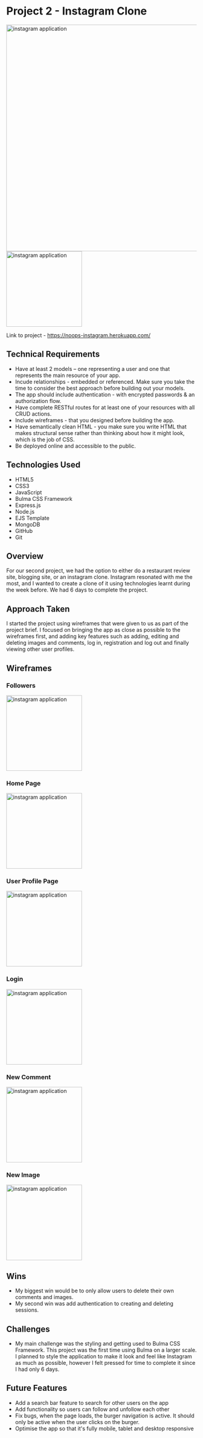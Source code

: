 
# Project 2 - Instagram Clone

<img src="public/readmeimages/desktop.png" alt="instagram application" width="600px">
<img src="public/readmeimages/mobile.png" alt="instagram application" width="200px">

Link to project - https://noops-instagram.herokuapp.com/

## Technical Requirements
- Have at least 2 models – one representing a user and one that represents the main resource of your app.
- Incude relationships - embedded or referenced. Make sure you take the time to consider the best approach before building out your models.
- The app should include authentication - with encrypted passwords & an authorization flow.
- Have complete RESTful routes for at least one of your resources with all CRUD actions.
- Include wireframes - that you designed before building the app.
- Have semantically clean HTML - you make sure you write HTML that makes structural sense rather than thinking about how it might look, which is the job of CSS.
- Be deployed online and accessible to the public.

## Technologies Used
- HTML5
- CSS3
- JavaScript
- Bulma CSS Framework
- Express.js
- Node.js
- EJS Template
- MongoDB
- GitHub
- Git

## Overview
For our second project, we had the option to either do a restaurant review site, blogging site, or an instagram clone. Instagram resonated with me the most, and I wanted to create a clone of it using technologies learnt during the week before. We had 6 days to complete the project.

## Approach Taken
I started the project using wireframes that were given to us as part of the project brief. I focused on bringing the app as close as possible to the wireframes first, and adding key features such as adding, editing and deleting images and comments, log in, registration and log out and finally viewing other user profiles.

## Wireframes
### Followers
<img src="public/readmeimages/Followers.png" alt="instagram application" width="200px">

### Home Page
<img src="public/readmeimages/Home.png" alt="instagram application" width="200px">

### User Profile Page
<img src="public/readmeimages/Index.png" alt="instagram application" width="200px">

### Login
<img src="public/readmeimages/Login.png" alt="instagram application" width="200px">

### New Comment
<img src="public/readmeimages/New-Comments.png" alt="instagram application" width="200px">

### New Image
<img src="public/readmeimages/New-Image.png" alt="instagram application" width="200px">

## Wins
- My biggest win would be to only allow users to delete their own comments and images.
- My second win was add authentication to creating and deleting sessions.

## Challenges
- My main challenge was the styling and getting used to Bulma CSS Framework. This project was the first time using Bulma on a larger scale. I planned to style the application to make it look and feel like Instagram as much as possible, however I felt pressed for time to complete it since I had only 6 days.

## Future Features
- Add a search bar feature to search for other users on the app
- Add functionality so users can follow and unfollow each other
- Fix bugs, when the page loads, the burger navigation is active. It should only be active when the user clicks on the burger.
- Optimise the app so that it's fully mobile, tablet and desktop responsive
